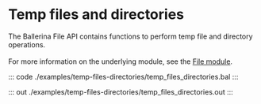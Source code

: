 # Temp files and directories

The Ballerina File API contains functions to perform temp file and directory operations.<br/><br/>
For more information on the underlying module, 
see the [File module](https://docs.central.ballerina.io/ballerina/file/latest/).


::: code ./examples/temp-files-directories/temp_files_directories.bal :::

::: out ./examples/temp-files-directories/temp_files_directories.out :::